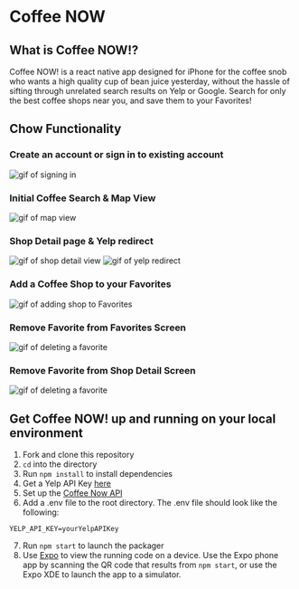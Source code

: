# Coffee NOW

## What is Coffee NOW!?

Coffee NOW! is a react native app designed for iPhone for the coffee snob who wants a high quality cup of bean juice yesterday, without the hassle of sifting through unrelated search results on Yelp or Google. Search for only the best coffee shops near you, and save them to your Favorites!

## Chow Functionality

### Create an account or sign in to existing account

![gif of signing in](https://media.giphy.com/media/9DpPcrv3bCJapKyVPf/giphy.gif)

### Initial Coffee Search & Map View

![gif of map view](https://media.giphy.com/media/Y4sMxolJ8AKNfEDnmT/giphy.gif)

### Shop Detail page & Yelp redirect

![gif of shop detail view](https://media.giphy.com/media/495uiXT3ie2S759Coy/giphy.gif)
![gif of yelp redirect](https://media.giphy.com/media/6CBqbMPJtRWl8QAMfc/giphy.gif)

### Add a Coffee Shop to your Favorites

![gif of adding shop to Favorites](https://media.giphy.com/media/55d5boYaCj4WBbxwod/giphy.gif)

### Remove Favorite from Favorites Screen

![gif of deleting a favorite](https://media.giphy.com/media/3oa91YOYI7vsR8KJfC/giphy.gif)

### Remove Favorite from Shop Detail Screen

![gif of deleting a favorite](https://media.giphy.com/media/2wXtk30mzW3HelgE4N/giphy.gif)

## Get Coffee NOW! up and running on your local environment

1.  Fork and clone this repository
2.  `cd` into the directory
3.  Run `npm install` to install dependencies
4.  Get a Yelp API Key [here](https://www.yelp.com/developers/v3/manage_app)
5.  Set up the [Coffee Now API](https://github.com/npeters5/coffeenow-api)
6.  Add a .env file to the root directory. The .env file should look like the following:

```
YELP_API_KEY=yourYelpAPIKey
```

7.  Run `npm start` to launch the packager
8.  Use [Expo](https://expo.io/learn) to view the running code on a device. Use the Expo phone app by scanning the QR code that results from `npm start`, or use the Expo XDE to launch the app to a simulator.

